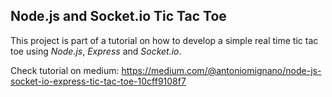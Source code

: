 Node.js and Socket.io Tic Tac Toe
---
This project is part of a tutorial on how to develop a simple real time tic tac toe using *Node.js*, *Express* and *Socket.io*.

Check tutorial on medium: https://medium.com/@antoniomignano/node-js-socket-io-express-tic-tac-toe-10cff9108f7